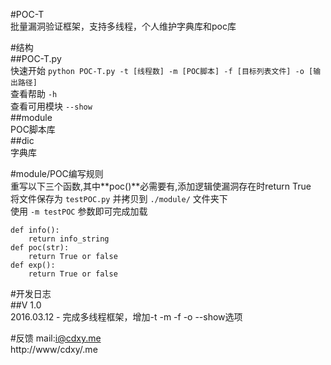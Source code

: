 #POC-T  
批量漏洞验证框架，支持多线程，个人维护字典库和poc库  
  
#结构  
##POC-T.py  
快速开始 `python POC-T.py -t [线程数] -m [POC脚本] -f [目标列表文件] -o [输出路径]`  
查看帮助 `-h`  
查看可用模块 `--show`  
##module  
POC脚本库  
##dic  
字典库  
  
#module/POC编写规则  
重写以下三个函数,其中**poc()**必需要有,添加逻辑使漏洞存在时return True    
将文件保存为 `testPOC.py` 并拷贝到 `./module/` 文件夹下  
使用 `-m testPOC` 参数即可完成加载  
```
def info():
    return info_string
def poc(str):
    return True or false
def exp():
    return True or false
```  
  
#开发日志  
##V 1.0  
2016.03.12 - 完成多线程框架，增加-t -m -f -o --show选项  

#反馈
mail:i@cdxy.me  
http://www/cdxy/.me  
